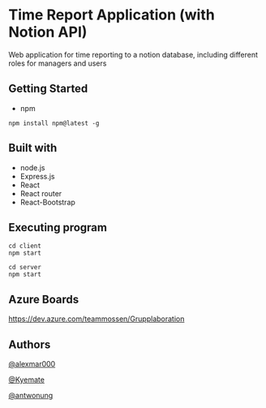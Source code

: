 # Time Report Application (with Notion API)

Web application for time reporting to a notion database, including different roles for
managers and users

## Getting Started

* npm
```
npm install npm@latest -g
```
## Built with

* node.js
* Express.js
* React
* React router
* React-Bootstrap

## Executing program


```
cd client
npm start
```
```
cd server
npm start
```
## Azure Boards
https://dev.azure.com/teammossen/Grupplaboration
## Authors

[@alexmar000](https://github.com/alexmar000) 

[@Kyemate](https://github.com/Kyemate) 

[@antwonung](https://github.com/antwonung) 
